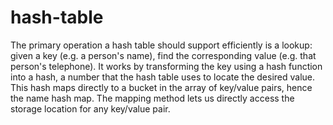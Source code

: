# hash-table
The primary operation a hash table should support efficiently is a lookup: given a key (e.g. a
person's name), find the corresponding value (e.g. that person's telephone). It works by transforming
the key using a hash function into a hash, a number that the hash table uses to locate the desired
value. This hash maps directly to a bucket in the array of key/value pairs, hence the name hash map.
The mapping method lets us directly access the storage location for any key/value pair.


